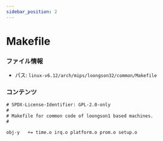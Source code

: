 ```yaml
---
sidebar_position: 2
---
```

# Makefile

### ファイル情報

- パス: `linux-v6.12/arch/mips/loongson32/common/Makefile`

### コンテンツ

```txt
# SPDX-License-Identifier: GPL-2.0-only
#
# Makefile for common code of loongson1 based machines.
#

obj-y	+= time.o irq.o platform.o prom.o setup.o

```
